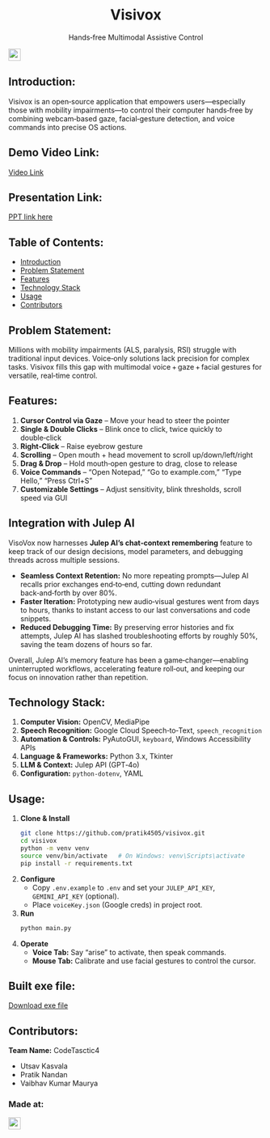 <h1 align="center">Visivox</h1>
<p align="center">
  Hands‑free Multimodal Assistive Control
</p>

<a href="https://hack36.com"> <img src="https://i.postimg.cc/FFwvfkGk/built-at-hack36.png" height="24px"> </a>

## Introduction:

Visivox is an open‑source application that empowers users—especially those with mobility impairments—to control their computer hands‑free by combining webcam‑based gaze, facial‑gesture detection, and voice commands into precise OS actions.

## Demo Video Link:

<a href="https://drive.google.com/file/d/1dilaH49qEH4ohXKP_anlWjV6fUwUrr1K/view?usp=sharing">Video Link</a>

## Presentation Link:

<a href="https://drive.google.com/file/d/1cgk_5PRYWrMsmF7LbtpS3gOTfrQa4rTh/view?usp=sharing">PPT link here</a>

## Table of Contents:

- [Introduction](#introduction)
- [Problem Statement](#problem-statement)
- [Features](#features)
- [Technology Stack](#technology-stack)
- [Usage](#usage)
- [Contributors](#contributors)

## Problem Statement:

Millions with mobility impairments (ALS, paralysis, RSI) struggle with traditional input devices. Voice‑only solutions lack precision for complex tasks. Visivox fills this gap with multimodal voice + gaze + facial gestures for versatile, real‑time control.

## Features:

1. **Cursor Control via Gaze** – Move your head to steer the pointer
2. **Single & Double Clicks** – Blink once to click, twice quickly to double‑click
3. **Right‑Click** – Raise eyebrow gesture
4. **Scrolling** – Open mouth + head movement to scroll up/down/left/right
5. **Drag & Drop** – Hold mouth‑open gesture to drag, close to release
6. **Voice Commands** – “Open Notepad,” “Go to example.com,” “Type Hello,” “Press Ctrl+S”
7. **Customizable Settings** – Adjust sensitivity, blink thresholds, scroll speed via GUI

## Integration with Julep AI

VisoVox now harnesses **Julep AI’s chat‑context remembering** feature to keep track of our design decisions, model parameters, and debugging threads across multiple sessions.

- **Seamless Context Retention:** No more repeating prompts—Julep AI recalls prior exchanges end‑to‑end, cutting down redundant back‑and‑forth by over 80%.
- **Faster Iteration:** Prototyping new audio‑visual gestures went from days to hours, thanks to instant access to our last conversations and code snippets.
- **Reduced Debugging Time:** By preserving error histories and fix attempts, Julep AI has slashed troubleshooting efforts by roughly 50%, saving the team dozens of hours so far.

Overall, Julep AI’s memory feature has been a game‑changer—enabling uninterrupted workflows, accelerating feature roll‑out, and keeping our focus on innovation rather than repetition.

## Technology Stack:

1. **Computer Vision:** OpenCV, MediaPipe
2. **Speech Recognition:** Google Cloud Speech‑to‑Text, `speech_recognition`
3. **Automation & Controls:** PyAutoGUI, `keyboard`, Windows Accessibility APIs
4. **Language & Frameworks:** Python 3.x, Tkinter
5. **LLM & Context:** Julep API (GPT‑4o)
6. **Configuration:** `python-dotenv`, YAML

## Usage:

1. **Clone & Install**
   ```bash
   git clone https://github.com/pratik4505/visivox.git
   cd visivox
   python -m venv venv
   source venv/bin/activate   # On Windows: venv\Scripts\activate
   pip install -r requirements.txt
   ```
2. **Configure**
   - Copy `.env.example` to `.env` and set your `JULEP_API_KEY`, `GEMINI_API_KEY` (optional).
   - Place `voiceKey.json` (Google creds) in project root.
3. **Run**
   ```bash
   python main.py
   ```
4. **Operate**
   - **Voice Tab:** Say “arise” to activate, then speak commands.
   - **Mouse Tab:** Calibrate and use facial gestures to control the cursor.

## Built exe file:

<a href="https://drive.google.com/file/d/1PuLZ27Kegq4SD1PgZBKN520Y1cGrB5eX/view?usp=sharing">Download exe file</a>

## Contributors:

**Team Name:** CodeTasctic4

- Utsav Kasvala
- Pratik Nandan
- Vaibhav Kumar Maurya

### Made at:

<a href="https://hack36.com"> <img src="https://i.postimg.cc/FFwvfkGk/built-at-hack36.png" height="24px"> </a>
